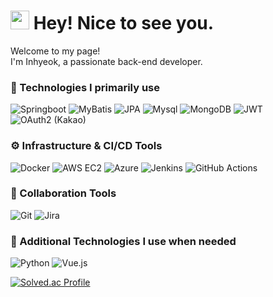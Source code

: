<h1><img src="https://emojis.slackmojis.com/emojis/images/1531849430/4246/blob-sunglasses.gif?1531849430" width="30"/> Hey! Nice to see you.</h1>

<p>Welcome to my page! </br> I'm Inhyeok, a passionate back-end developer.</p>

<h3>📌 Technologies I primarily use</h3>
<p>
  <img alt="Springboot" src="https://img.shields.io/badge/-Springboot-47C83E?style=flat-square&logo=springboot&logoColor=white" />
  <img alt="MyBatis" src="https://img.shields.io/badge/MyBatis-BE2633?style=flat-square&logo=mybatis&logoColor=white" />
  <img alt="JPA" src="https://img.shields.io/badge/JPA-59666C?style=flat-square&logo=hibernate&logoColor=white" />
  <img alt="Mysql" src="https://img.shields.io/badge/mysql-4479A1.svg?style=flat-square&logo=mysql&logoColor=white" />
  <img alt="MongoDB" src="https://img.shields.io/badge/MongoDB-47A248?style=flat-square&logo=mongodb&logoColor=white" /> 
  <img alt="JWT" src="https://img.shields.io/badge/JWT-000000?style=flat-square&logo=json-web-tokens&logoColor=white" />  
  <img alt="OAuth2 (Kakao)" src="https://img.shields.io/badge/OAuth2-FEE500?style=flat-square&logo=kakao&logoColor=white" />
</p>

<h3>⚙️ Infrastructure & CI/CD Tools</h3>
<p>
  <img alt="Docker" src="https://img.shields.io/badge/-Docker-2496ED?style=flat-square&logo=docker&logoColor=white" />
  <img alt="AWS EC2" src="https://img.shields.io/badge/AWS%20EC2-FF9900?style=flat-square&logo=amazon-aws&logoColor=white" />
  <img alt="Azure" src="https://img.shields.io/badge/Azure-0078D4?style=flat-square&logo=microsoft-azure&logoColor=white" />
  <img alt="Jenkins" src="https://img.shields.io/badge/Jenkins-D24939?style=flat-square&logo=jenkins&logoColor=white" />
  <img alt="GitHub Actions" src="https://img.shields.io/badge/GitHub_Actions-2088FF?style=flat-square&logo=github-actions&logoColor=white" />
</p>

<h3>🤝 Collaboration Tools</h3>
<p>
  <img alt="Git" src="https://img.shields.io/badge/-Git-F05032?style=flat-square&logo=git&logoColor=white" />
  <img alt="Jira" src="https://img.shields.io/badge/Jira-0052CC?style=flat-square&logo=jira&logoColor=white" />
</p>

<h3>🔧 Additional Technologies I use when needed</h3>
<p>
  <img alt="Python" src="https://img.shields.io/badge/Python-3776AB?style=flat-square&logo=python&logoColor=white" />
  <img alt="Vue.js" src="https://img.shields.io/badge/-Vue.js-4FC08D?style=flat-square&logo=vue.js&logoColor=white" />
</p>

[![Solved.ac Profile](http://mazassumnida.wtf/api/v2/generate_badge?boj=ggh2260)](https://solved.ac/ggh2260/)
